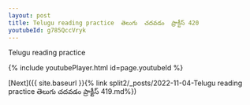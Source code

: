 ```yaml
---
layout: post
title: Telugu reading practice  తెలుగు  చదవడం  ప్రాక్టీస్ 420
youtubeId: g785QccVryk
---
```

 
 
Telugu reading practice
 
 
 
 
 


{% include youtubePlayer.html id=page.youtubeId %}
 
[Next]({{ site.baseurl }}{% link  split2/_posts/2022-11-04-Telugu reading practice  తెలుగు  చదవడం  ప్రాక్టీస్ 419.md%})
 
